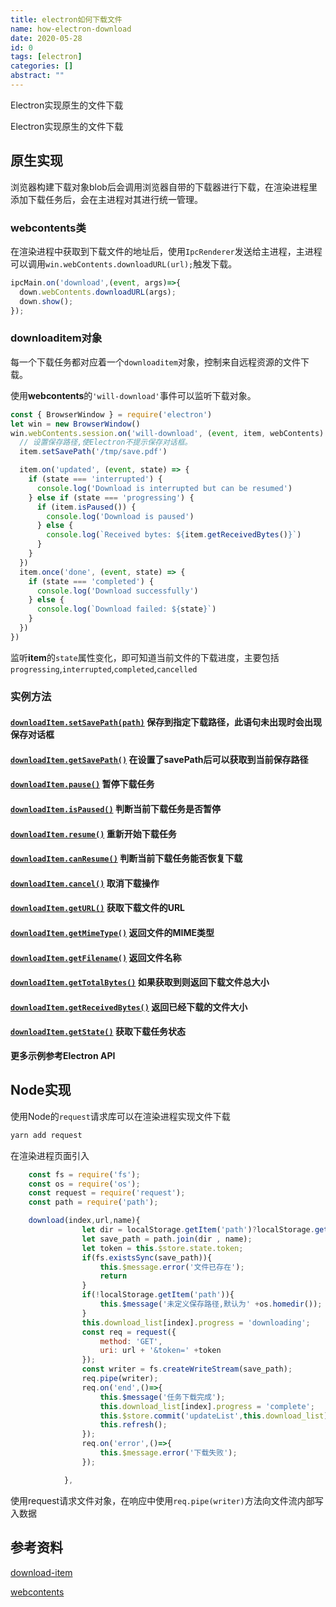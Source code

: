 ```yaml
---
title: electron如何下载文件
name: how-electron-download
date: 2020-05-28
id: 0
tags: [electron]
categories: []
abstract: ""
---
```



Electron实现原生的文件下载


<!--more-->


Electron实现原生的文件下载

<!--more-->

## 原生实现

浏览器构建下载对象blob后会调用浏览器自带的下载器进行下载，在渲染进程里添加下载任务后，会在主进程对其进行统一管理。

### webcontents类

在渲染进程中获取到下载文件的地址后，使用`IpcRenderer`发送给主进程，主进程可以调用`win.webContents.downloadURL(url);`触发下载。

```javascript
ipcMain.on('download',(event, args)=>{
  down.webContents.downloadURL(args);
  down.show();
});
```

### downloaditem对象

每一个下载任务都对应着一个`downloaditem`对象，控制来自远程资源的文件下载。

使用**webcontents**的`'will-download'`事件可以监听下载对象。

```javascript
const { BrowserWindow } = require('electron')
let win = new BrowserWindow()
win.webContents.session.on('will-download', (event, item, webContents) => {
  // 设置保存路径,使Electron不提示保存对话框。
  item.setSavePath('/tmp/save.pdf')

  item.on('updated', (event, state) => {
    if (state === 'interrupted') {
      console.log('Download is interrupted but can be resumed')
    } else if (state === 'progressing') {
      if (item.isPaused()) {
        console.log('Download is paused')
      } else {
        console.log(`Received bytes: ${item.getReceivedBytes()}`)
      }
    }
  })
  item.once('done', (event, state) => {
    if (state === 'completed') {
      console.log('Download successfully')
    } else {
      console.log(`Download failed: ${state}`)
    }
  })
})
```

监听**item**的`state`属性变化，即可知道当前文件的下载进度，主要包括`progressing`,`interrupted`,`completed`,`cancelled`

### 实例方法

#### [`downloadItem.setSavePath(path)`](https://www.electronjs.org/docs/api/download-item#downloaditemsetsavepathpath)  保存到指定下载路径，此语句未出现时会出现保存对话框

#### [`downloadItem.getSavePath()`](https://www.electronjs.org/docs/api/download-item#downloaditemgetsavepath) 在设置了savePath后可以获取到当前保存路径

#### [`downloadItem.pause()`](https://www.electronjs.org/docs/api/download-item#downloaditempause) 暂停下载任务

#### [`downloadItem.isPaused()`](https://www.electronjs.org/docs/api/download-item#downloaditemispaused) 判断当前下载任务是否暂停

#### [`downloadItem.resume()`](https://www.electronjs.org/docs/api/download-item#downloaditemresume) 重新开始下载任务

#### [`downloadItem.canResume()`](https://www.electronjs.org/docs/api/download-item#downloaditemcanresume) 判断当前下载任务能否恢复下载

#### [`downloadItem.cancel()`](https://www.electronjs.org/docs/api/download-item#downloaditemcancel) 取消下载操作

#### [`downloadItem.getURL()`](https://www.electronjs.org/docs/api/download-item#downloaditemgeturl) 获取下载文件的URL

#### [`downloadItem.getMimeType()`](https://www.electronjs.org/docs/api/download-item#downloaditemgetmimetype) 返回文件的MIME类型

#### [`downloadItem.getFilename()`](https://www.electronjs.org/docs/api/download-item#downloaditemgetfilename) 返回文件名称

#### [`downloadItem.getTotalBytes()`](https://www.electronjs.org/docs/api/download-item#downloaditemgettotalbytes) 如果获取到则返回下载文件总大小

#### [`downloadItem.getReceivedBytes()`](https://www.electronjs.org/docs/api/download-item#downloaditemgetreceivedbytes) 返回已经下载的文件大小

#### [`downloadItem.getState()`](https://www.electronjs.org/docs/api/download-item#downloaditemgetstate) 获取下载任务状态

**更多示例参考Electron API**

## Node实现

使用Node的`request`请求库可以在渲染进程实现文件下载

```bash
yarn add request
```

在渲染进程页面引入

```javascript
    const fs = require('fs');
    const os = require('os');
    const request = require('request');
    const path = require('path');

    download(index,url,name){
                let dir = localStorage.getItem('path')?localStorage.getItem('path'):os.homedir();
                let save_path = path.join(dir , name);
                let token = this.$store.state.token;
                if(fs.existsSync(save_path)){
                    this.$message.error('文件已存在');
                    return
                }
                if(!localStorage.getItem('path')){
                    this.$message('未定义保存路径,默认为' +os.homedir());
                }
                this.download_list[index].progress = 'downloading';
                const req = request({
                    method: 'GET',
                    uri: url + '&token=' +token
                });
                const writer = fs.createWriteStream(save_path);
                req.pipe(writer);
                req.on('end',()=>{
                    this.$message('任务下载完成');
                    this.download_list[index].progress = 'complete';
                    this.$store.commit('updateList',this.download_list);
                    this.refresh();
                });
                req.on('error',()=>{
                    this.$message.error('下载失败');
                });

            },
```

使用request请求文件对象，在响应中使用`req.pipe(writer)`方法向文件流内部写入数据

## 参考资料

[download-item](https://www.electronjs.org/docs/api/download-item)

[webcontents](https://www.electronjs.org/docs/api/web-contents)